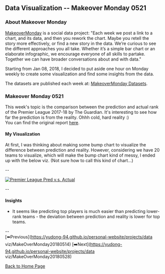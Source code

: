 <head>
  <!-- Global site tag (gtag.js) - Google Analytics -->
<script async src="https://www.googletagmanager.com/gtag/js?id=UA-112502179-1"></script>
<script>
  window.dataLayer = window.dataLayer || [];
  function gtag(){dataLayer.push(arguments);}
  gtag('js', new Date());

  gtag('config', 'UA-112502179-1');
</script>
</head>


## Data Visualization -- Makeover Monday 0521

### About Makeover Monday

[MakeoverMonday](http://www.makeovermonday.co.uk/) is a social data project:
"Each week we post a link to a chart, and its data, and then you rework the chart.
Maybe you retell the story more effectively, or find a new story in the data.
We’re curious to see the different approaches you all take. Whether it’s a simple bar chart or an elaborate infographic, we encourage everyone of all skills to partake.
Together we can have broader conversations about and with data."

Starting from Jan 08, 2018, I decided to put aside one hour on Monday weekly to create some visualization and find some insights from the data.

The datasets are published each week at: [MakeoverMonday Datasets](http://www.makeovermonday.co.uk/data/).

### Makeover Monday 0521

This week's topic is the comparison between the prediction and actual rank of the Premier League 2017-18 by The Guardian. It's interesting to see how far the prediction is from the reality. Ohhh cold, hard reality :)  
You can find the original report [here](https://amp.theguardian.com/football/2018/may/15/premier-league-2017-18-season-predictions-versus-reality).  


#### My Visualization

At first, I was thinking about making some bump chart to visualize the difference between prediction and reality. However, considering we have 20 teams to visualize, which will make the bump chart kind of messy, I ended up with the below viz. (Not sure how to call this kind of chart...)     


--  
<div class='tableauPlaceholder' id='viz1526958840075' style='position: relative'>
<noscript><a href='#'>
  <img alt='Premier League Pred v.s. Actual ' src='https:&#47;&#47;public.tableau.com&#47;static&#47;images&#47;Ma&#47;MakeOverMonday0521&#47;PremierLeaguePredv_s_Actual&#47;1_rss.png' style='border: none' />
</a></noscript>
<object class='tableauViz'  style='display:none;'>
  <param name='host_url' value='https%3A%2F%2Fpublic.tableau.com%2F' />
  <param name='embed_code_version' value='3' />
  <param name='site_root' value='' />
  <param name='name' value='MakeOverMonday0521&#47;PremierLeaguePredv_s_Actual' />
  <param name='tabs' value='no' />
  <param name='toolbar' value='yes' />
  <param name='static_image' value='https:&#47;&#47;public.tableau.com&#47;static&#47;images&#47;Ma&#47;MakeOverMonday0521&#47;PremierLeaguePredv_s_Actual&#47;1.png' />
  <param name='animate_transition' value='yes' />
  <param name='display_static_image' value='yes' />
  <param name='display_spinner' value='yes' />
  <param name='display_overlay' value='yes' />
  <param name='display_count' value='yes' />
  <param name='filter' value='publish=yes' />
</object></div>       
<script type='text/javascript'>     
  var divElement = document.getElementById('viz1526958840075');         
  var vizElement = divElement.getElementsByTagName('object')[0];      
  vizElement.style.width='800px';vizElement.style.height='827px';      
  var scriptElement = document.createElement('script');              
  scriptElement.src = 'https://public.tableau.com/javascripts/api/viz_v1.js';     
  vizElement.parentNode.insertBefore(scriptElement, vizElement);           
</script>  

--  

#### Insights
* It seems like predicting top players is much easier than predicting lower-rank teams - the deviation between prediction and reality is lower for top teams.  


--  
[⬅️Previous](https://yudong-94.github.io/personal-website/projects/data viz/MakeOverMonday20180514) [➡️Next](https://yudong-94.github.io/personal-website/projects/data viz/MakeOverMonday20180528)  

[Back to Home Page](https://yudong-94.github.io/personal-website/)
